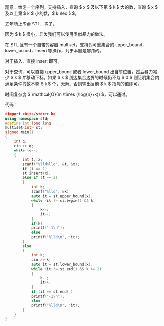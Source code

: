 题意：给定一个序列，支持插入，查询 $ x $ 及以下第 $ k $ 大的数，查询 $ x $ 及以上第 $ k $ 小的数，$ k \leq 5 $。

去年场上不会 STL，寄了。

因为 $ k $ 很小，启发我们可以使用类似暴力的做法。

在 STL 里有一个自带的容器 multiset，支持对可重集合的 upper_bound，lower_bound，insert 等操作，对于本题是够用的。

对于插入，直接 insert 即可。

对于查询，可以直接 upper_bound 或者 lower_bound 出当前位置，然后暴力减少 $ k $ 并移动下标，如果 $ k $ 到达集合边界的时候仍不为 $ 0 $ 则证明集合内满足条件的数不够 $ k $ 个，无解。否则输出当前 $ k $ 指向的值即可。

时间复杂度 $ \mathcal{O}(m \times (\log{n}+k)) $，可以通过。

代码：

```cpp
#import <bits/stdc++.h>
using namespace std;
#define int long long
multiset<int> st;
signed main() 
{
	int q;
	cin >> q;
	while (q--) 
	{
		int t, x;
		scanf("%lld%lld", &t, &x);
		if (t == 1) 
		st.insert(x);
		else if (t == 2) 
		{
			int k;
			scanf("%lld", &k);
			auto it = st.upper_bound(x);
			while (it != st.begin() && k) 
			{
				k--;
				it--;
			}
			if(k)
			printf("-1\n");
			else
			printf("%lld\n", *it);
		}
		else 
		{
			int k;
			cin >> k;
			auto it = st.lower_bound(x);
			while (it != st.end() && k >= 2) 
			{
				k--;
				it++;
			}
			if (it == st.end())
			printf("-1\n");
			else 
			printf("%lld\n", *it);
		}
	}
}
```
